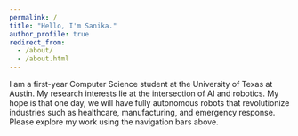 ```yaml
---
permalink: /
title: "Hello, I'm Sanika."
author_profile: true
redirect_from: 
  - /about/
  - /about.html
---
```


I am a first-year Computer Science student at the University of Texas at Austin. My research interests lie at the intersection of AI and robotics. My hope is that one day, we will have fully autonomous robots that revolutionize industries such as healthcare, manufacturing, and emergency response. Please explore my work using the navigation bars above.
